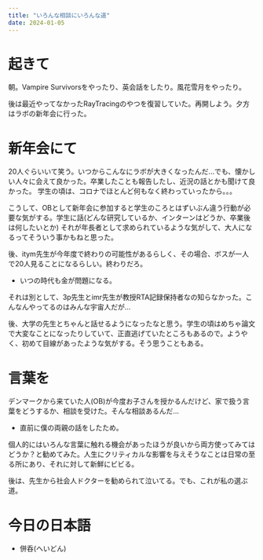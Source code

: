```yaml
---
title: "いろんな相談にいろんな道"
date: 2024-01-05
---
```


# 起きて
朝。Vampire Survivorsをやったり、英会話をしたり。風花雪月をやったり。


後は最近やってなかったRayTracingのやつを復習していた。再開しよう。夕方はラボの新年会に行った。

# 新年会にて
20人ぐらいいて笑う。いつからこんなにラボが大きくなったんだ...でも、懐かしい人々に会えて良かった。卒業したことも報告したし、近況の話とかも聞けて良かった。
学生の頃は、コロナでほとんど何もなく終わっていったから。。。

こうして、OBとして新年会に参加すると学生のころとはずいぶん違う行動が必要な気がする。学生に話(どんな研究しているか、インターンはどうか、卒業後は何したいとか)
それが年長者として求められているような気がして、大人になるってそういう事かもねと思った。

後、itym先生が今年度で終わりの可能性があるらしく、その場合、ボスが一人で20人見ることになるらしい。終わりだろ。
- いつの時代も金が問題になる。

それは別として、3p先生とimr先生が教授RTA記録保持者なの知らなかった。こんなんやってるのはみんな宇宙人だが...


後、大学の先生とちゃんと話せるようになったなと思う。学生の頃はめちゃ論文で大変なことになったりしていて、正直逃げていたところもあるので。ようやく、初めて目線があったような気がする。そう思うこともある。
# 言葉を
デンマークから来ていた人(OB)が今度お子さんを授かるんだけど、家で扱う言葉をどうするか、相談を受けた。そんな相談あるんだ...
- 直前に僕の両親の話をしたため。

個人的にはいろんな言葉に触れる機会があったほうが良いから両方使ってみてはどうか？と勧めてみた。人生にクリティカルな影響を与えそうなことは日常の至る所にあり、それに対して新鮮にビビる。

後は、先生から社会人ドクターを勧められて泣いてる。でも、これが私の選ぶ道。
# 今日の日本語
- 併呑(へいどん)

